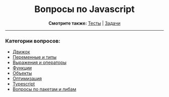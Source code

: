 <div align="center">

<h1>Вопросы по Javascript</h1>

<b>Смотрите также:</b>
<a href="https://github.com/dollaween/javascript-tests">Тесты</a> | <a href="https://github.com/dollaween/javascript-tasks">Задачи</a>

</div>

---

### Категории вопросов:
* [Движок](./engine.md)
* [Переменные и типы](./types.md)
* [Выражения и операторы](./operators.md)
* [Функции](./functions.md)
* [Объекты](./objects.md)
* [Оптимизация](./optimization.md)
* [Typescript](./typescript.md)
* [Вопросы по пакетам и либам](./packages.md)
